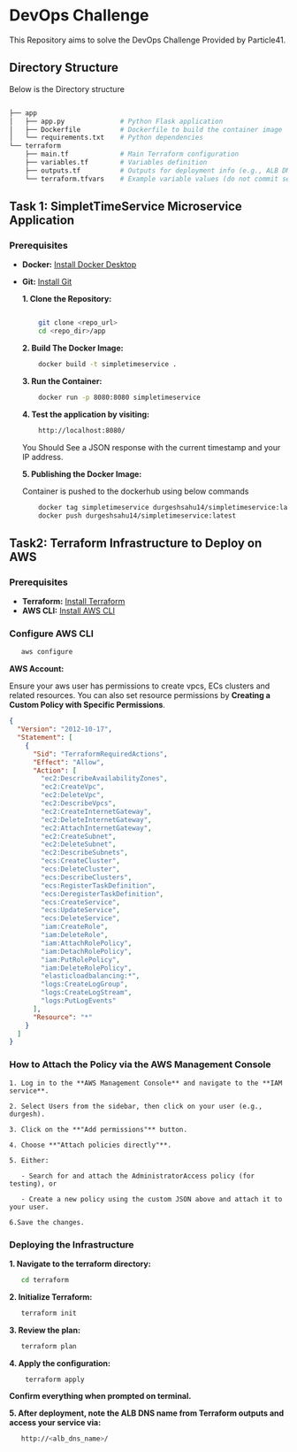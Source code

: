 # DevOps Challenge

This Repository aims to solve the DevOps Challenge Provided by Particle41. 

## Directory Structure

Below is the Directory structure

```python

├── app
│   ├── app.py              # Python Flask application
│   ├── Dockerfile          # Dockerfile to build the container image
│   └── requirements.txt    # Python dependencies
└── terraform
    ├── main.tf             # Main Terraform configuration
    ├── variables.tf        # Variables definition
    ├── outputs.tf          # Outputs for deployment info (e.g., ALB DNS name)
    └── terraform.tfvars    # Example variable values (do not commit secrets)
```

## Task 1: SimpletTimeService Microservice Application

### Prerequisites
- **Docker:** [Install Docker Desktop](https://www.docker.com/products/docker-desktop)
- **Git:** [Install Git](https://git-scm.com/downloads)

    **1. Clone the Repository:**

    ``` bash

        git clone <repo_url>
        cd <repo_dir>/app
    ```

    **2. Build The Docker Image:**
    ```bash
        docker build -t simpletimeservice .
    ```

    **3. Run the Container:**

    ```bash
        docker run -p 8080:8080 simpletimeservice
    ```

    **4. Test the application by visiting:**

    ```bash
        http://localhost:8080/
    ```
    You Should See a JSON response with the current timestamp and your IP address.

    **5. Publishing the Docker Image:**

    Container is pushed to the dockerhub using below commands
    ```bash 
        docker tag simpletimeservice durgeshsahu14/simpletimeservice:latest
        docker push durgeshsahu14/simpletimeservice:latest
    ```

## Task2: Terraform Infrastructure to Deploy on AWS

### Prerequisites
- **Terraform:** [Install Terraform](https://developer.hashicorp.com/terraform/tutorials/aws-get-started/install-cli)
- **AWS CLI:** [Install AWS CLI](https://aws.amazon.com/cli/)

### Configure AWS CLI
```bash
   aws configure
```

**AWS Account:**
   
   Ensure your aws user has permissions to create vpcs, ECs clusters and related resources. You can also set resource permissions by **Creating a Custom Policy with Specific Permissions**. 

```json
{
  "Version": "2012-10-17",
  "Statement": [
    {
      "Sid": "TerraformRequiredActions",
      "Effect": "Allow",
      "Action": [
        "ec2:DescribeAvailabilityZones",
        "ec2:CreateVpc",
        "ec2:DeleteVpc",
        "ec2:DescribeVpcs",
        "ec2:CreateInternetGateway",
        "ec2:DeleteInternetGateway",
        "ec2:AttachInternetGateway",
        "ec2:CreateSubnet",
        "ec2:DeleteSubnet",
        "ec2:DescribeSubnets",
        "ecs:CreateCluster",
        "ecs:DeleteCluster",
        "ecs:DescribeClusters",
        "ecs:RegisterTaskDefinition",
        "ecs:DeregisterTaskDefinition",
        "ecs:CreateService",
        "ecs:UpdateService",
        "ecs:DeleteService",
        "iam:CreateRole",
        "iam:DeleteRole",
        "iam:AttachRolePolicy",
        "iam:DetachRolePolicy",
        "iam:PutRolePolicy",
        "iam:DeleteRolePolicy",
        "elasticloadbalancing:*",
        "logs:CreateLogGroup",
        "logs:CreateLogStream",
        "logs:PutLogEvents"
      ],
      "Resource": "*"
    }
  ]
}

```

### How to Attach the Policy via the AWS Management Console
    1. Log in to the **AWS Management Console** and navigate to the **IAM service**.

    2. Select Users from the sidebar, then click on your user (e.g., durgesh).

    3. Click on the **"Add permissions"** button.

    4. Choose **"Attach policies directly"**.

    5. Either:

       - Search for and attach the AdministratorAccess policy (for testing), or

       - Create a new policy using the custom JSON above and attach it to your user.

    6.Save the changes.

### Deploying the Infrastructure

**1. Navigate to the terraform directory:**

```bash 
   cd terraform
```

**2. Initialize Terraform:**

```bash 
   terraform init
 ```  

**3. Review the plan:**

```bash 
   terraform plan
``` 

**4. Apply the configuration:**

```bash 
    terraform apply
``` 
**Confirm everything when prompted on terminal.**

**5. After deployment, note the ALB DNS name from Terraform outputs and access your service via:**

```bash
   http://<alb_dns_name>/
```   

